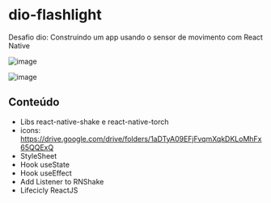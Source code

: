 # dio-flashlight

Desafio dio: Construindo um app usando o sensor de movimento com React Native

![image](https://user-images.githubusercontent.com/100587829/176018425-b8351f2a-13f8-4fe7-bd4e-4e67daee6ce3.png)

![image](https://user-images.githubusercontent.com/100587829/176018453-b6ff36ed-738d-4342-af65-48b5fc3b563a.png)


## Conteúdo

- Libs react-native-shake e react-native-torch
- icons: https://drive.google.com/drive/folders/1aDTyA09EFjFvqmXqkDKLoMhFx65QQExQ
- StyleSheet
- Hook useState
- Hook useEffect
- Add Listener to RNShake
- Lifecicly ReactJS
